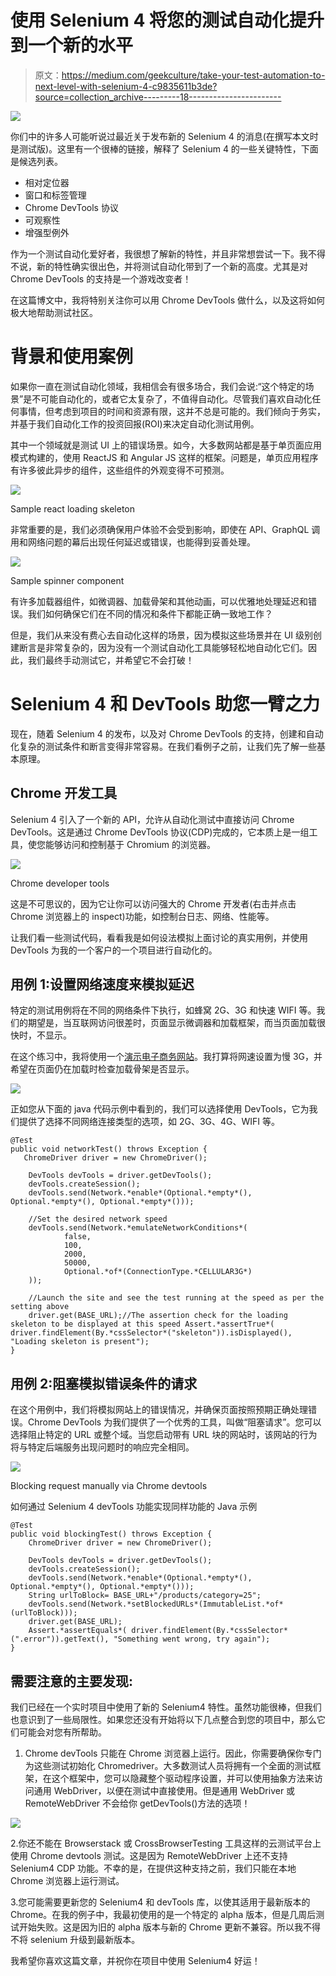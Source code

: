 # 使用 Selenium 4 将您的测试自动化提升到一个新的水平

> 原文：<https://medium.com/geekculture/take-your-test-automation-to-next-level-with-selenium-4-c9835611b3de?source=collection_archive---------18----------------------->

![](img/0b44e91175771f62febb6ff14f184d30.png)

你们中的许多人可能听说过最近关于发布新的 Selenium 4 的消息(在撰写本文时是测试版)。这里有一个很棒的链接，解释了 Selenium 4 的一些关键特性，下面是候选列表。

*   相对定位器
*   窗口和标签管理
*   Chrome DevTools 协议
*   可观察性
*   增强型例外

作为一个测试自动化爱好者，我很想了解新的特性，并且非常想尝试一下。我不得不说，新的特性确实很出色，并将测试自动化带到了一个新的高度。尤其是对 Chrome DevTools 的支持是一个游戏改变者！

在这篇博文中，我将特别关注你可以用 Chrome DevTools 做什么，以及这将如何极大地帮助测试社区。

# 背景和使用案例

如果你一直在测试自动化领域，我相信会有很多场合，我们会说:“这个特定的场景”是不可能自动化的，或者它太复杂了，不值得自动化。尽管我们喜欢自动化任何事情，但考虑到项目的时间和资源有限，这并不总是可能的。我们倾向于务实，并基于我们自动化工作的投资回报(ROI)来决定自动化测试用例。

其中一个领域就是测试 UI 上的错误场景。如今，大多数网站都是基于单页面应用模式构建的，使用 ReactJS 和 Angular JS 这样的框架。问题是，单页应用程序有许多彼此异步的组件，这些组件的外观变得不可预测。

![](img/439960386f45021eb0e3717127be9bfb.png)

Sample react loading skeleton

非常重要的是，我们必须确保用户体验不会受到影响，即使在 API、GraphQL 调用和网络问题的幕后出现任何延迟或错误，也能得到妥善处理。

![](img/41c2b6742025d4ce1fa11f62562daf92.png)

Sample spinner component

有许多加载器组件，如微调器、加载骨架和其他动画，可以优雅地处理延迟和错误。我们如何确保它们在不同的情况和条件下都能正确一致地工作？

但是，我们从来没有费心去自动化这样的场景，因为模拟这些场景并在 UI 级别创建断言是非常复杂的，因为没有一个测试自动化工具能够轻松地自动化它们。因此，我们最终手动测试它，并希望它不会打破！

# Selenium 4 和 DevTools 助您一臂之力

现在，随着 Selenium 4 的发布，以及对 Chrome DevTools 的支持，创建和自动化复杂的测试条件和断言变得非常容易。在我们看例子之前，让我们先了解一些基本原理。

## Chrome 开发工具

Selenium 4 引入了一个新的 API，允许从自动化测试中直接访问 Chrome DevTools。这是通过 Chrome DevTools 协议(CDP)完成的，它本质上是一组工具，使您能够访问和控制基于 Chromium 的浏览器。

![](img/3d131807e6ed78c9fc1edb18730120f5.png)

Chrome developer tools

这是不可思议的，因为它让你可以访问强大的 Chrome 开发者(右击并点击 Chrome 浏览器上的 inspect)功能，如控制台日志、网络、性能等。

让我们看一些测试代码，看看我是如何设法模拟上面讨论的真实用例，并使用 DevTools 为我的一个客户的一个项目进行自动化的。

## 用例 1:设置网络速度来模拟延迟

特定的测试用例将在不同的网络条件下执行，如蜂窝 2G、3G 和快速 WIFI 等。我们的期望是，当互联网访问很差时，页面显示微调器和加载框架，而当页面加载很快时，不显示。

在这个练习中，我将使用一个[演示电子商务网站](https://demo.opencart.com/)。我打算将网速设置为慢 3G，并希望在页面仍在加载时检查加载骨架是否显示。

![](img/5397c4e850a8edc04af6d762fa51ecf1.png)

正如您从下面的 java 代码示例中看到的，我们可以选择使用 DevTools，它为我们提供了选择不同网络连接类型的选项，如 2G、3G、4G、WIFI 等。

```
@Test
public void networkTest() throws Exception {
   ChromeDriver driver = new ChromeDriver();

    DevTools devTools = driver.getDevTools();
    devTools.createSession();
    devTools.send(Network.*enable*(Optional.*empty*(), Optional.*empty*(), Optional.*empty*()));

    //Set the desired network speed
    devTools.send(Network.*emulateNetworkConditions*(
            false,
            100,
            2000,
            50000,
            Optional.*of*(ConnectionType.*CELLULAR3G*)
    ));

    //Launch the site and see the test running at the speed as per the setting above
    driver.get(BASE_URL);//The assertion check for the loading skeleton to be displayed at this speed Assert.*assertTrue*( driver.findElement(By.*cssSelector*("skeleton")).isDisplayed(), "Loading skeleton is present");
}
```

## 用例 2:阻塞模拟错误条件的请求

在这个用例中，我们将模拟网站上的错误情况，并确保页面按照预期正确处理错误。Chrome DevTools 为我们提供了一个优秀的工具，叫做“阻塞请求”。您可以选择阻止特定的 URL 或整个域。当您启动带有 URL 块的网站时，该网站的行为将与特定后端服务出现问题时的响应完全相同。

![](img/d4664852a3db81eb3132743e23020429.png)

Blocking request manually via Chrome devtools

如何通过 Selenium 4 devTools 功能实现同样功能的 Java 示例

```
@Test
public void blockingTest() throws Exception {
    ChromeDriver driver = new ChromeDriver();

    DevTools devTools = driver.getDevTools();
    devTools.createSession();
    devTools.send(Network.*enable*(Optional.*empty*(), Optional.*empty*(), Optional.*empty*()));
    String urlToBlock= BASE_URL+"/products/category=25";
    devTools.send(Network.*setBlockedURLs*(ImmutableList.*of*(urlToBlock)));
    driver.get(BASE_URL);
    Assert.*assertEquals*( driver.findElement(By.*cssSelector*(".error")).getText(), "Something went wrong, try again");
}
```

## 需要注意的主要发现:

我们已经在一个实时项目中使用了新的 Selenium4 特性。虽然功能很棒，但我们也意识到了一些局限性。如果您还没有开始将以下几点整合到您的项目中，那么它们可能会对您有所帮助。

1.  Chrome devTools 只能在 Chrome 浏览器上运行。因此，你需要确保你专门为这些测试初始化 Chromedriver。大多数测试人员将拥有一个全面的测试框架，在这个框架中，您可以隐藏整个驱动程序设置，并可以使用抽象方法来访问通用 WebDriver，以便在测试中直接使用。但是通用 WebDriver 或 RemoteWebDriver 不会给你 getDevTools()方法的选项！

![](img/ebfbc8f466f12548215bba37bede2810.png)

2.你还不能在 Browserstack 或 CrossBrowserTesting 工具这样的云测试平台上使用 Chrome devtools 测试。这是因为 RemoteWebDriver 上还不支持 Selenium4 CDP 功能。不幸的是，在提供这种支持之前，我们只能在本地 Chrome 浏览器上运行测试。

3.您可能需要更新您的 Selenium4 和 devTools 库，以使其适用于最新版本的 Chrome。在我的例子中，我最初使用的是一个特定的 alpha 版本，但是几周后测试开始失败。这是因为旧的 alpha 版本与新的 Chrome 更新不兼容。所以我不得不将 selenium 升级到最新版本。

我希望你喜欢这篇文章，并祝你在项目中使用 Selenium4 好运！